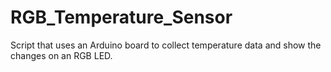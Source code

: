 # RGB_Temperature_Sensor
Script that uses an Arduino board to collect temperature data and show the changes on an RGB LED.
